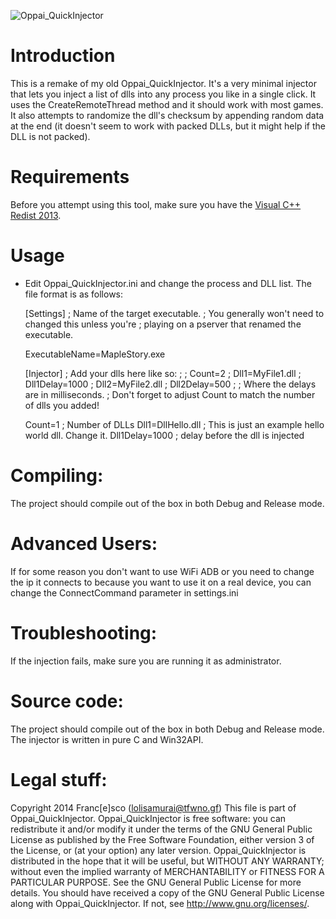 ![Oppai_QuickInjector](http://hnng.moe/f/11J)

Introduction
==============
This is a remake of my old Oppai_QuickInjector. It's a very minimal injector that lets you inject a list 
of dlls into any process you like in a single click. It uses the CreateRemoteThread method and it should work 
with most games. 
It also attempts to randomize the dll's checksum by appending random data at the end (it doesn't seem to work 
with packed DLLs, but it might help if the DLL is not packed).

Requirements
==============
Before you attempt using this tool, make sure you have the 
[Visual C++ Redist 2013](http://www.microsoft.com/en-US/download/details.aspx?id=40784).

Usage
==============
* Edit Oppai_QuickInjector.ini and change the process and DLL list. The file format is as follows:

	[Settings]
	; Name of the target executable.
	; You generally won't need to changed this unless you're
	; playing on a pserver that renamed the executable.

	ExecutableName=MapleStory.exe

	[Injector]
	; Add your dlls here like so:
	;
	; Count=2
	; Dll1=MyFile1.dll
	; Dll1Delay=1000
	; Dll2=MyFile2.dll
	; Dll2Delay=500
	; 
	; Where the delays are in milliseconds.
	; Don't forget to adjust Count to match the number of dlls you added!

	Count=1 ; Number of DLLs
	Dll1=DllHello.dll ; This is just an example hello world dll. Change it.
	Dll1Delay=1000 ; delay before the dll is injected

Compiling:
==============
The project should compile out of the box in both Debug and Release mode.

Advanced Users:
==============
If for some reason you don't want to use WiFi ADB or you need to change the ip it connects 
to because you want to use it on a real device, you can change the ConnectCommand parameter 
in settings.ini

Troubleshooting:
==============
If the injection fails, make sure you are running it as administrator.

Source code:
==============
The project should compile out of the box in both Debug and Release mode.
The injector is written in pure C and Win32API.

Legal stuff:
==============
Copyright 2014 Franc[e]sco (lolisamurai@tfwno.gf)
This file is part of Oppai_QuickInjector.
Oppai_QuickInjector is free software: you can redistribute it and/or modify
it under the terms of the GNU General Public License as published by
the Free Software Foundation, either version 3 of the License, or
(at your option) any later version.
Oppai_QuickInjector is distributed in the hope that it will be useful,
but WITHOUT ANY WARRANTY; without even the implied warranty of
MERCHANTABILITY or FITNESS FOR A PARTICULAR PURPOSE. See the
GNU General Public License for more details.
You should have received a copy of the GNU General Public License
along with Oppai_QuickInjector. If not, see <http://www.gnu.org/licenses/>.
